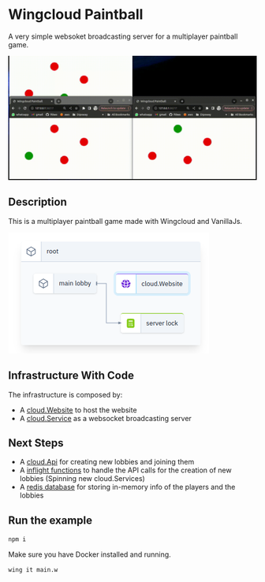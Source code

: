 # Wingcloud Paintball

A very simple websoket broadcasting server for a multiplayer paintball game.

![ScreencastPaintball.gif](images%2FScreencastPaintball.gif)

## Description

This is a multiplayer paintball game made with Wingcloud and VanillaJs.

![img.png](images/infra2.png)

## Infrastructure With Code

The infrastructure is composed by:
- A [cloud.Website](https://www.winglang.io/docs/standard-library/cloud/website) to host the website
- A [cloud.Service](https://www.winglang.io/docs/standard-library/cloud/service) as a websocket broadcasting server


## Next Steps
- A [cloud.Api](https://www.winglang.io/docs/standard-library/cloud/api) for creating new lobbies and joining them
- A [inflight functions](https://www.winglang.io/docs/concepts/inflights) to handle the API calls for the creation of new lobbies (Spinning new cloud.Services)
- A [redis database](https://www.winglang.io/docs/standard-library/ex/redis) for storing in-memory info of the players and the lobbies

## Run the example

```bash
npm i
```

Make sure you have Docker installed and running.

```bash
wing it main.w
```